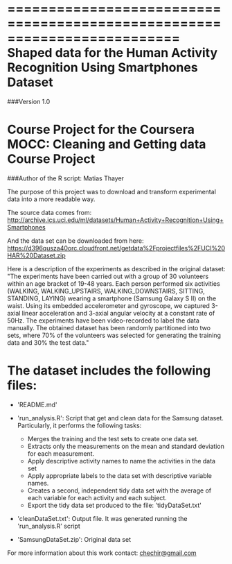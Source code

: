 
=========================================================================
Shaped data for the Human Activity Recognition Using Smartphones Dataset
=========================================================================
###Version 1.0

Course Project for the Coursera MOCC: Cleaning and Getting data Course Project
=========================================================================
###Author of the R script: Matias Thayer

The purpose of this project was to download and transform experimental data into a more readable way. 

The source data comes from: 
http://archive.ics.uci.edu/ml/datasets/Human+Activity+Recognition+Using+Smartphones 

And the data set can be downloaded from here:
https://d396qusza40orc.cloudfront.net/getdata%2Fprojectfiles%2FUCI%20HAR%20Dataset.zip 

Here is a description of the experiments as described in the original dataset:
"The experiments have been carried out with a group of 30 volunteers within an age bracket of 19-48 years. Each person performed six activities (WALKING, WALKING_UPSTAIRS, WALKING_DOWNSTAIRS, SITTING, STANDING, LAYING) wearing a smartphone (Samsung Galaxy S II) on the waist. Using its embedded accelerometer and gyroscope, we captured 3-axial linear acceleration and 3-axial angular velocity at a constant rate of 50Hz. The experiments have been video-recorded to label the data manually. The obtained dataset has been randomly partitioned into two sets, where 70% of the volunteers was selected for generating the training data and 30% the test data."

The dataset includes the following files:
=========================================

- 'README.md'

- 'run_analysis.R': Script that get and clean data for the Samsung dataset. Particularly, it performs the following tasks:
    - Merges the training and the test sets to create one data set.
    - Extracts only the measurements on the mean and standard deviation for each measurement. 
    - Apply descriptive activity names to name the activities in the data set
    - Apply appropriate labels to the data set with descriptive variable names. 
    - Creates a second, independent tidy data set with the average of each variable for each activity and each subject.
    - Export the tidy data set produced to the file: 'tidyDataSet.txt'

- 'cleanDataSet.txt': Output file. It was generated running the 'run_analysis.R' script

- 'SamsungDataSet.zip': Original data set


For more information about this work contact: chechir@gmail.com

